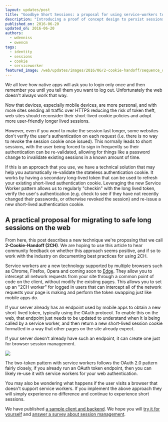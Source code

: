 ```yaml
---
layout: updates/post
title: "Goodbye Short Sessions: a proposal for using service-workers to improve cookie management on the web"
description: "Introducing a proof of concept design to persist sessions using the Service Worker."
published_on: 2016-06-20
updated_on: 2016-06-20
authors:
  - wdenniss
  - owencm
tags:
  - identity
  - sessions
  - cookie
  - serviceworker
featured_image: /web/updates/images/2016/06/2-cookie-handoff/sequence_diagram.png
---
```


We all love how native apps will ask you to login only once and then remember you until you tell them you want to log out. Unfortunately the web doesn't always work that way.

Now that devices, especially mobile devices, are more personal, and with more sites sending all traffic over HTTPS reducing the risk of token theft, web sites should reconsider their short-lived cookie policies and adopt more user-friendly longer lived sessions.

However, even if you *want* to make the session last longer, some websites don't verify the user's authentication on each request (i.e. there is no way to revoke the session cookie once issued). This normally leads to short sessions, with the user being forced to sign in frequently so their authentication can be re-validated, allowing for things like a password change to invalidate existing sessions in a known amount of time.

If this is an approach that you use, we have a technical solution that may help you automatically re-validate the stateless authentication cookie. It works by having a secondary long-lived token that can be used to refresh your existing short-lived authentication cookie. Leveraging the new Service Worker pattern allows us to regularly "checkin" with the long lived token, verify the user's authentication (e.g. check to see if they have not recently changed their passwords, or otherwise revoked the session) and re-issue a new short-lived authentication cookie.

## A practical proposal for migrating to safe long sessions on the web

From here, this post describes a new technique we're proposing that we call **2-Cookie-Handoff (2CH)**. We are hoping to use this article to hear community feedback on whether this approach seems positive, and if so to work with the industry on documenting best practices for using 2CH.

Service workers are a new technology supported by multiple browsers such as Chrome, Firefox, Opera and coming soon to [Edge](https://developer.microsoft.com/en-us/microsoft-edge/platform/status/serviceworker). They allow you to intercept all network requests from your site through a common point of code on the client, without modify the existing pages. This allows you to set up an "2CH worker" for logged in users that can intercept all of the network requests your page is making and perform the token swapping just like mobile apps do.

If your server already has an endpoint used by mobile apps to obtain a new short-lived token, typically using the OAuth protocol. To enable this on the web, that endpoint just needs to be updated to understand when it is being called by a service worker, and then return a new short-lived session cookie formatted in a way that other pages on the site already expect.

If your server doesn't already have such an endpoint, it can create one just for browser session management.

![](/web/updates/images/2016/06/2-cookie-handoff/sequence_diagram.png)

The two-token pattern with service workers follows the OAuth 2.0 pattern fairly closely, if you already run an OAuth token endpoint, then you can likely re-use it with service workers for your web authentication.

You may also be wondering what happens if the user visits a browser that doesn't support service workers. If you implement the above approach they will simply experience no difference and continue to experience short sessions.

We have published [a sample client and backend](https://github.com/GoogleChrome/two-token-sw). We hope you will [try it for yourself](https://ws-codelab.appspot.com/) and [answer a survey about session management](http://goo.gl/forms/djaMEOgBUb4WEhCz2).
